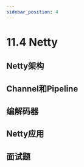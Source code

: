 ```yaml
---
sidebar_position: 4
---
```


# 11.4 Netty

## Netty架构

## Channel和Pipeline

## 编解码器

## Netty应用

## 面试题 